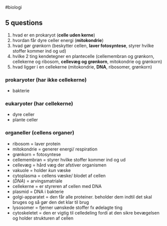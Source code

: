 #biologi 


## 5 questions
1. hvad er en prokaryot (**celle uden kerne**)
2. hvordan får dyre celler energi (**mitokondrie**)
3. hvad gør grønkorn (beskytter cellen, **laver fotosyntese**, styrer hvilke stoffer kommer ind og ud)
4. hvilke 2 ting kendetegner en plantecelle (cellemembran og grønkorn, cellekerne og ribosom, **cellevæg og grønkorn**, mitokondrie og grønkorn)
5. hvad ligger i en cellekerne (mitokondrie, **DNA**, ribosomer, grønkorn)

### prokaryoter (har ikke cellekerne)
- bakterie

### eukaryoter (har cellekerne)
- dyre celler
- plante celler

### organeller (cellens organer)
- ribosom = laver protein
- mitokondrie = generer energi/ respiration
- grønkorn = fotosyntese 
- cellemembran = styrer hvilke stoffer kommer ind og ud
- cellevæg = hård væg der afstiver organismen
- vakuole = holder *kun* væske
- cytoplasma = cellens væske/ blodet af cellen
- (*DNA*) = arvingsmatriale 
- cellekerne = er styreren af cellen med DNA
- plasmid = DNA i bakterie
- golgi-apparatet = den får alle proteiner. beholder dem indtil det skal bruges og så gør den det klar til brug
- lysosomer = fjerner uønskede stoffer fx ødelagte ting
- cytoskeletet = den er vigtig til celledeling fordi at den sikre bevægelsen og holder strukturen af cellen